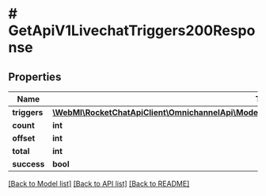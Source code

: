 # # GetApiV1LivechatTriggers200Response

## Properties

Name | Type | Description | Notes
------------ | ------------- | ------------- | -------------
**triggers** | [**\WebMI\RocketChatApiClient\OmnichannelApi\Model\GetApiV1LivechatTriggers200ResponseTriggersInner[]**](GetApiV1LivechatTriggers200ResponseTriggersInner.md) |  | [optional]
**count** | **int** |  | [optional]
**offset** | **int** |  | [optional]
**total** | **int** |  | [optional]
**success** | **bool** |  | [optional]

[[Back to Model list]](../../README.md#models) [[Back to API list]](../../README.md#endpoints) [[Back to README]](../../README.md)
